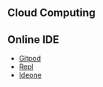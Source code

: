 ## Cloud Computing

## Online IDE

* [Gitpod](https://www.gitpod.io/)
* [Repl](https://repl.it/)
* [Ideone](https://ideone.com/)
